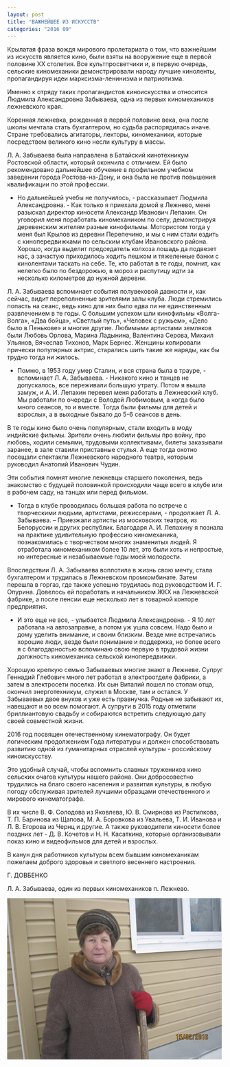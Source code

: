 ```yaml
---
layout: post
title: "ВАЖНЕЙШЕЕ ИЗ ИСКУССТВ"
categories: "2016 09"
---
```


Крылатая фраза вождя мирового пролетариата о том, что важнейшим из искусств является кино, были взяты на вооружение еще в первой половине XX столетия. Все культпросветчики и, в первую очередь, сельские киномеханики демонстрировали народу лучшие киноленты, пропагандируя идеи марксизма-ленинизма и патриотизма.

Именно к отряду таких пропагандистов киноискусства и относится Людмила Александровна Забываева, одна из первых киномехаников лежневского края.

Коренная лежневка, рожденная в первой половине века, она после школы мечтала стать бухгалтером, но судьба распорядилась иначе. Стране требовались агитаторы, лекторы, киномеханики, которые посредством великого кино несли культуру в массы.

Л. А. Забываева была направлена в Батайский кинотехникум Ростовской области, который окончила с отличием. Ей было рекомендовано дальнейшее обучение в профильном учебном заведении города Ростова-на-Дону, и она была не против повышения квалификации по этой профессии.

- Но дальнейшей учебы не получилось, - рассказывает Людмила Александровна. - Как только я приехала домой в Лежнево, меня разыскал директор киносети Александр Иванович Лепахин. Он  уговорил меня поработать киномехаником по селу, демонстрируя деревенским жителям разные кинофильмы. Мотористом тогда у меня был Крылов из деревни Перепечино, и мы с ним стали ездить с кинопередвижками по сельским клубам Ивановского района. Хорошо, когда выделит председатель колхоза лошадь да подвезет нас, а зачастую приходилось ходить пешком и тяжеленные банки с кинолентами таскать на себе. Те, кто работал в те годы, помнит, как нелегко было по бездорожью, в мороз и распутицу идти за несколько километров до нужной деревни.

Л. А. Забываева вспоминает события полувековой давности и, как сейчас, видит переполненные зрителями залы клуба. Люди стремились попасть на сеанс, ведь кино для них было едва ли не единственным развлечением в те годы. С большим успехом шли кинофильмы «Волга-Волга», «Два бойца», «Светлый путь», «Человек с ружьем», «Дело было в Пенькове» и многие другие. Любимыми артистами земляков были Любовь Орлова, Марина Ладынина, Валентина Серова, Михаил Ульянов, Вячеслав Тихонов, Марк Бернес. Женщины копировали прически популярных актрис, старались шить такие же наряды, как бы трудно тогда ни жилось.

- Помню, в 1953 году умер Сталин, и вся страна была в трауре, - вспоминает Л. А. Забываева. - Никакого кино и танцев не допускалось, все переживали большую утрату. Потом я вышла замуж, и А. И. Лепахин перевел меня работать в Лежневский клуб. Мы работали по очереди с Володей Любимовым, а когда было много сеансов, то и вместе. Тогда были фильмы для детей и взрослых, а в выходные бывало до 5-6 сеансов в день.

В те годы кино было очень популярным, стали входить в моду индийские фильмы. Зрители очень любили фильмы про войну, про любовь, ходили семьями, трудовыми коллективами, билеты заказывали заранее, в зале ставили приставные стулья. А еще тогда охотно посещали спектакли Лежневского народного театра, которым руководил Анатолий Иванович Чудин.

Эти события помнят многие лежневцы старшего поколения, ведь знакомство с будущей половинкой происходили чаще всего в клубе или в рабочем саду, на танцах или перед фильмом.

- Тогда в клубе проводилась большая работа по встрече с творческими людьми, артистами, режиссерами, - продолжает Л. А. Забываева. – Приезжали артисты из московских театров, из Белоруссии и других республик. Благодаря А. И. Лепахину я познала на практике удивительную профессию киномеханика, познакомилась с творчеством многих знаменитых людей. Я отработала киномехаником более 10 лет, это были хоть и непростые, но интересные и незабываемые годы моей молодости.

Впоследствии Л. А. Забываева воплотила в жизнь свою мечту, стала бухгалтером и трудилась в Лежневском промкомбинате. Затем перешла в горгаз, где также успешно трудилась под руководством И. Г. Опурина. Довелось ей поработать и начальником ЖКХ на Лежневской фабрике, а после пенсии еще несколько лет в товарной конторе предприятия.

- И это еще не все, - улыбается Людмила Александровна. - Я 10 лет работала на автозаправке, а потом уж ушла совсем. Надо было и дому уделить внимание, и своим близким. Везде мне встречались хорошие люди, везде были понимание и поддержка, но более всего я с благодарностью вспоминаю свою первую в трудовой жизни должность киномеханика сельской кинопередвижки.

Хорошую крепкую семью Забываевых многие знают в Лежневе. Супруг Геннадий Глебович много лет работал в электроотделе фабрики, а затем в электросети поселка. Их сын Виталий пошел по стопам отца, окончил энерготехникум, служил в Москве, там и остался. У Забываевых двое внуков и уже есть правнучка. Родные не забывают их, навещают и во всем помогают. А супруги в 2015 году отметили бриллиантовую свадьбу и собираются встретить следующую дату своей совместной жизни.

2016 год посвящен отечественному кинематографу. Он будет логическим продолжением Года литературы и должен способствовать развитию одной из гуманитарных отраслей культуры - российскому киноискусству.

Это удобный случай, чтобы вспомнить славных тружеников кино сельских очагов культуры нашего района. Они добросовестно трудились на благо своего населения и развития культуры, в любую погоду обслуживая зрителей лучшими образцами отечественного и мирового кинематографа.

В их числе В. Ф. Солодова из Яковлева, Ю. В. Смирнова из Растилкова, Т. П. Баринова из Щапова, М. А. Боровкова из Увальева, Т. И. Иванова и Л. В. Егорова из Чернц и другие. А также руководители киносети более поздних лет - Д. В. Кочетов и Н. Н. Касаткина, которые организовывали показ кино и видеофильмов для детей и взрослых.

В канун дня работников культуры всем бывшим киномеханикам пожелаем доброго здоровья и светлого весеннего настроения.

Г. ДОВБЕНКО

Л. А. Забываева, один из первых киномехаников п. Лежнево.

![1](/images/809-8.JPG)

